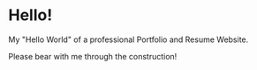 # Hello!
My "Hello World" of a professional Portfolio and Resume Website.

Please bear with me through the construction!
